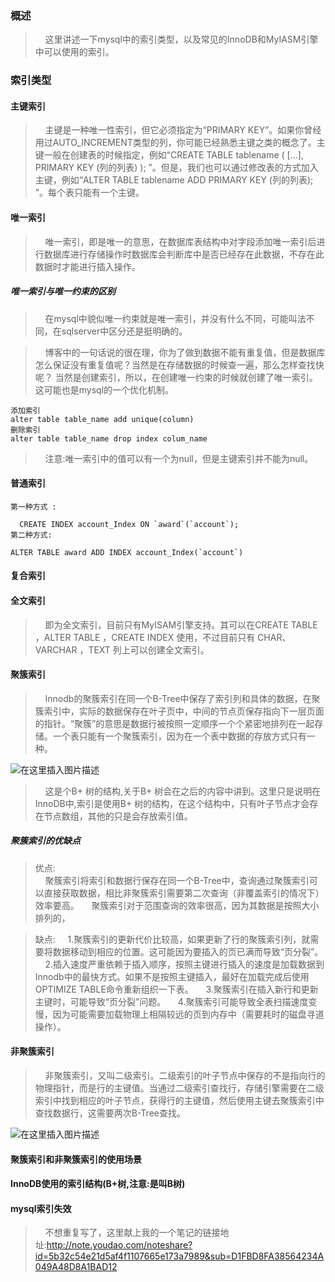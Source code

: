 ### 概述

>&nbsp;&nbsp;&nbsp;&nbsp;这里讲述一下mysql中的索引类型，以及常见的InnoDB和MyIASM引擎中可以使用的索引。

### 索引类型

#### 主键索引

>&nbsp;&nbsp;&nbsp;&nbsp;主键是一种唯一性索引，但它必须指定为“PRIMARY KEY”。如果你曾经用过AUTO_INCREMENT类型的列，你可能已经熟悉主键之类的概念了。主键一般在创建表的时候指定，例如“CREATE TABLE tablename ( [...], PRIMARY KEY (列的列表) ); ”。但是，我们也可以通过修改表的方式加入主键，例如“ALTER TABLE tablename ADD PRIMARY KEY (列的列表); ”。每个表只能有一个主键。

#### 唯一索引
>&nbsp;&nbsp;&nbsp;&nbsp;唯一索引，即是唯一的意思，在数据库表结构中对字段添加唯一索引后进行数据库进行存储操作时数据库会判断库中是否已经存在此数据，不存在此数据时才能进行插入操作。

##### 唯一索引与唯一约束的区别

>&nbsp;&nbsp;&nbsp;&nbsp;在mysql中貌似唯一约束就是唯一索引，并没有什么不同，可能叫法不同，在sqlserver中区分还是挺明确的。 

>&nbsp;&nbsp;&nbsp;&nbsp;博客中的一句话说的很在理，你为了做到数据不能有重复值，但是数据库怎么保证没有重复值呢？当然是在存储数据的时候查一遍，那么怎样查找快呢？ 当然是创建索引，所以，在创建唯一约束的时候就创建了唯一索引。这可能也是mysql的一个优化机制。

```mysql
添加索引
alter table table_name add unique(column)
删除索引
alter table table_name drop index colum_name
```

>&nbsp;&nbsp;&nbsp;&nbsp;注意:唯一索引中的值可以有一个为null，但是主键索引并不能为null。

#### 普通索引

```mysql
第一种方式 :

  CREATE INDEX account_Index ON `award`(`account`);
第二种方式: 

ALTER TABLE award ADD INDEX account_Index(`account`)
```


#### 复合索引


#### 全文索引

>&nbsp;&nbsp;&nbsp;&nbsp;即为全文索引，目前只有MyISAM引擎支持。其可以在CREATE TABLE ，ALTER TABLE ，CREATE INDEX 使用，不过目前只有 CHAR、VARCHAR ，TEXT 列上可以创建全文索引。


#### 聚簇索引

>&nbsp;&nbsp;&nbsp;&nbsp;Innodb的聚簇索引在同一个B-Tree中保存了索引列和具体的数据，在聚簇索引中，实际的数据保存在叶子页中，中间的节点页保存指向下一层页面的指针。“聚簇”的意思是数据行被按照一定顺序一个个紧密地排列在一起存储。一个表只能有一个聚簇索引，因为在一个表中数据的存放方式只有一种。

![在这里插入图片描述](https://img-blog.csdnimg.cn/20190315143608702.?x-oss-process=image/watermark,type_ZmFuZ3poZW5naGVpdGk,shadow_10,text_aHR0cHM6Ly9ibG9nLmNzZG4ubmV0L3FxXzI1NDg0MTQ3,size_16,color_FFFFFF,t_70)

>&nbsp;&nbsp;&nbsp;&nbsp;这是个B+ 树的结构,关于B+ 树会在之后的内容中讲到。这里只是说明在InnoDB中,索引是使用B+ 树的结构，在这个结构中，只有叶子节点才会存在节点数组，其他的只是会存放索引值。

##### 聚簇索引的优缺点

>优点:<br/>&nbsp;&nbsp;&nbsp;&nbsp;聚簇索引将索引和数据行保存在同一个B-Tree中，查询通过聚簇索引可以直接获取数据，相比非聚簇索引需要第二次查询（非覆盖索引的情况下）效率要高。
&nbsp;&nbsp;&nbsp;&nbsp;聚簇索引对于范围查询的效率很高，因为其数据是按照大小排列的，


>缺点:
&nbsp;&nbsp;&nbsp;&nbsp;1.聚簇索引的更新代价比较高，如果更新了行的聚簇索引列，就需要将数据移动到相应的位置。这可能因为要插入的页已满而导致“页分裂”。
&nbsp;&nbsp;&nbsp;&nbsp;2.插入速度严重依赖于插入顺序，按照主键进行插入的速度是加载数据到Innodb中的最快方式。如果不是按照主键插入，最好在加载完成后使用OPTIMIZE TABLE命令重新组织一下表。
&nbsp;&nbsp;&nbsp;&nbsp;3.聚簇索引在插入新行和更新主键时，可能导致“页分裂”问题。
&nbsp;&nbsp;&nbsp;&nbsp;4.聚簇索引可能导致全表扫描速度变慢，因为可能需要加载物理上相隔较远的页到内存中（需要耗时的磁盘寻道操作）。


#### 非聚簇索引

>&nbsp;&nbsp;&nbsp;&nbsp;非聚簇索引，又叫二级索引。二级索引的叶子节点中保存的不是指向行的物理指针，而是行的主键值。当通过二级索引查找行，存储引擎需要在二级索引中找到相应的叶子节点，获得行的主键值，然后使用主键去聚簇索引中查找数据行，这需要两次B-Tree查找。

![在这里插入图片描述](https://img-blog.csdnimg.cn/20190315145432234.)



#### 聚簇索引和非聚簇索引的使用场景



#### InnoDB使用的索引结构(B+树,注意:是叫B树)


#### mysql索引失效

> &nbsp;&nbsp;&nbsp;&nbsp;不想重复写了，这里献上我的一个笔记的链接地址:http://note.youdao.com/noteshare?id=5b32c54e21d5af4f1107665e173a7989&sub=D1FBD8FA38564234A049A48D8A1BAD12